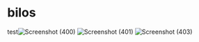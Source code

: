# bilos
test![Screenshot (400)](https://user-images.githubusercontent.com/107001977/220374654-b4852e27-5078-406b-9c7c-e865c8aa5297.png)
![Screenshot (401)](https://user-images.githubusercontent.com/107001977/220374746-93f5ec1f-4cb7-4920-9df0-5b167a1d6d5f.png)
![Screenshot (403)](https://user-images.githubusercontent.com/107001977/220374821-268a4a00-9723-421c-9db0-57dce115f2a3.png)
